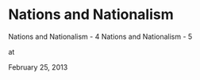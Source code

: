 # Nations and Nationalism
Nations and Nationalism - 4
Nations and Nationalism - 5








at

February 25, 2013















